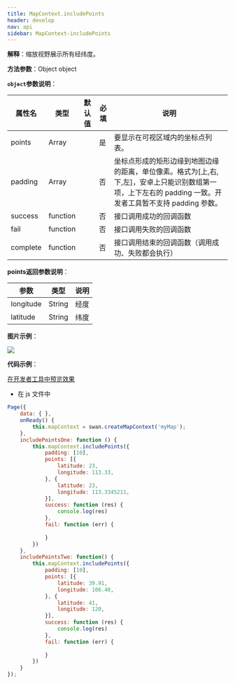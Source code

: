 ```yaml
---
title: MapContext.includePoints
header: develop
nav: api
sidebar: MapContext-includePoints
---
```



**解释**：缩放视野展示所有经纬度。

**方法参数**：Object object


**`object`参数说明**：

|属性名 |类型  |默认值 |必填|说明|
|---- | ---- | ---- |---- |---|
|points  |Array  |   |是  |要显示在可视区域内的坐标点列表。|
|padding  |Array  |    |否 |坐标点形成的矩形边缘到地图边缘的距离，单位像素。格式为[上,右,下,左]，安卓上只能识别数组第一项，上下左右的 padding 一致。开发者工具暂不支持 padding 参数。|
|success|	function|	|		否|接口调用成功的回调函数|
|fail	|function	|	|否|	接口调用失败的回调函数|
|complete|	function|		|否|	接口调用结束的回调函数（调用成功、失败都会执行）|


**points返回参数说明**：

|参数 | 类型 |说明|
|---- | ---- | ---- |
|longitude|String|经度|
|latitude|String|纬度|


**图片示例**：

<div class="m-doc-custom-examples">
    <div class="m-doc-custom-examples-correct">
        <img src="https://b.bdstatic.com/miniapp/images/includePoints.gif">
    </div>
    <div class="m-doc-custom-examples-correct">
        <img src=" ">
    </div>
    <div class="m-doc-custom-examples-correct">
        <img src=" ">
    </div>     
</div>

**代码示例**：

<a href="swanide://fragment/d920818b854d716aa8787795cfd47b561573554788777" title="在开发者工具中预览效果" target="_self">在开发者工具中预览效果</a>

* 在 js 文件中

```js
Page({
    data: { },
    onReady() {
        this.mapContext = swan.createMapContext('myMap');
    },
    includePointsOne: function () {
        this.mapContext.includePoints({
            padding: [10],
            points: [{
                latitude: 23,
                longitude: 113.33,
            }, {
                latitude: 23,
                longitude: 113.3345211,
            }],
            success: function (res) {
                console.log(res)
            },
            fail: function (err) {
                    
            }
        })  
    },
    includePointsTwo: function() {
        this.mapContext.includePoints({
            padding: [10],
            points: [{
                latitude: 39.91,
                longitude: 106.40,
            }, {
                latitude: 41,
                longitude: 120,
            }],
            success: function (res) {
                console.log(res)
            },
            fail: function (err) {
                    
            }
        })
    }
});

```